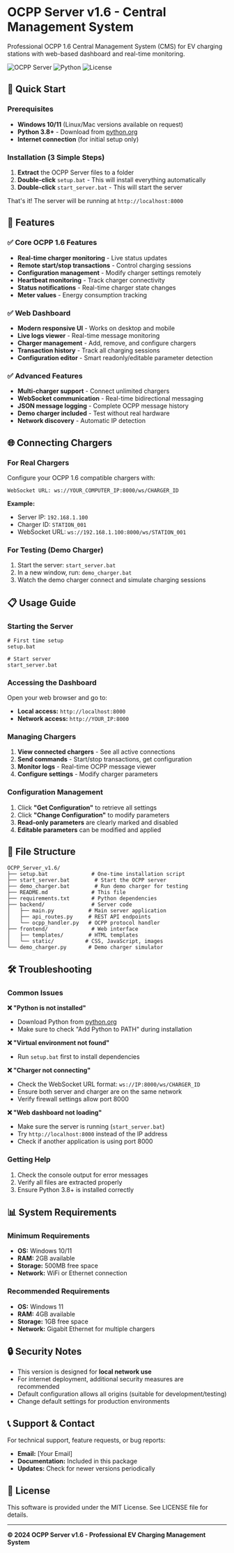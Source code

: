 # OCPP Server v1.6 - Central Management System

Professional OCPP 1.6 Central Management System (CMS) for EV charging stations with web-based dashboard and real-time monitoring.

![OCPP Server](https://img.shields.io/badge/OCPP-1.6-blue) ![Python](https://img.shields.io/badge/Python-3.8+-green) ![License](https://img.shields.io/badge/License-MIT-yellow)

## 🚀 Quick Start

### Prerequisites
- **Windows 10/11** (Linux/Mac versions available on request)
- **Python 3.8+** - Download from [python.org](https://python.org)
- **Internet connection** (for initial setup only)

### Installation (3 Simple Steps)

1. **Extract** the OCPP Server files to a folder
2. **Double-click** `setup.bat` - This will install everything automatically
3. **Double-click** `start_server.bat` - This will start the server

That's it! The server will be running at `http://localhost:8000`

## 🎯 Features

### ✅ Core OCPP 1.6 Features
- **Real-time charger monitoring** - Live status updates
- **Remote start/stop transactions** - Control charging sessions
- **Configuration management** - Modify charger settings remotely
- **Heartbeat monitoring** - Track charger connectivity
- **Status notifications** - Real-time charger state changes
- **Meter values** - Energy consumption tracking

### ✅ Web Dashboard
- **Modern responsive UI** - Works on desktop and mobile
- **Live logs viewer** - Real-time message monitoring
- **Charger management** - Add, remove, and configure chargers
- **Transaction history** - Track all charging sessions
- **Configuration editor** - Smart readonly/editable parameter detection

### ✅ Advanced Features
- **Multi-charger support** - Connect unlimited chargers
- **WebSocket communication** - Real-time bidirectional messaging
- **JSON message logging** - Complete OCPP message history
- **Demo charger included** - Test without real hardware
- **Network discovery** - Automatic IP detection

## 🌐 Connecting Chargers

### For Real Chargers
Configure your OCPP 1.6 compatible chargers with:

```
WebSocket URL: ws://YOUR_COMPUTER_IP:8000/ws/CHARGER_ID
```

**Example:**
- Server IP: `192.168.1.100`
- Charger ID: `STATION_001`
- WebSocket URL: `ws://192.168.1.100:8000/ws/STATION_001`

### For Testing (Demo Charger)
1. Start the server: `start_server.bat`
2. In a new window, run: `demo_charger.bat`
3. Watch the demo charger connect and simulate charging sessions

## 📋 Usage Guide

### Starting the Server
```batch
# First time setup
setup.bat

# Start server
start_server.bat
```

### Accessing the Dashboard
Open your web browser and go to:
- **Local access:** `http://localhost:8000`
- **Network access:** `http://YOUR_IP:8000`

### Managing Chargers
1. **View connected chargers** - See all active connections
2. **Send commands** - Start/stop transactions, get configuration
3. **Monitor logs** - Real-time OCPP message viewer
4. **Configure settings** - Modify charger parameters

### Configuration Management
1. Click **"Get Configuration"** to retrieve all settings
2. Click **"Change Configuration"** to modify parameters
3. **Read-only parameters** are clearly marked and disabled
4. **Editable parameters** can be modified and applied

## 🔧 File Structure

```
OCPP_Server_v1.6/
├── setup.bat              # One-time installation script
├── start_server.bat        # Start the OCPP server
├── demo_charger.bat        # Run demo charger for testing
├── README.md              # This file
├── requirements.txt       # Python dependencies
├── backend/               # Server code
│   ├── main.py           # Main server application
│   ├── api_routes.py     # REST API endpoints
│   └── ocpp_handler.py   # OCPP protocol handler
├── frontend/              # Web interface
│   ├── templates/        # HTML templates
│   └── static/          # CSS, JavaScript, images
└── demo_charger.py       # Demo charger simulator
```

## 🛠️ Troubleshooting

### Common Issues

**❌ "Python is not installed"**
- Download Python from [python.org](https://python.org)
- Make sure to check "Add Python to PATH" during installation

**❌ "Virtual environment not found"**
- Run `setup.bat` first to install dependencies

**❌ "Charger not connecting"**
- Check the WebSocket URL format: `ws://IP:8000/ws/CHARGER_ID`
- Ensure both server and charger are on the same network
- Verify firewall settings allow port 8000

**❌ "Web dashboard not loading"**
- Make sure the server is running (`start_server.bat`)
- Try `http://localhost:8000` instead of the IP address
- Check if another application is using port 8000

### Getting Help
1. Check the console output for error messages
2. Verify all files are extracted properly
3. Ensure Python 3.8+ is installed correctly

## 📊 System Requirements

### Minimum Requirements
- **OS:** Windows 10/11
- **RAM:** 2GB available
- **Storage:** 500MB free space
- **Network:** WiFi or Ethernet connection

### Recommended Requirements
- **OS:** Windows 11
- **RAM:** 4GB available
- **Storage:** 1GB free space
- **Network:** Gigabit Ethernet for multiple chargers

## 🔒 Security Notes

- This version is designed for **local network use**
- For internet deployment, additional security measures are recommended
- Default configuration allows all origins (suitable for development/testing)
- Change default settings for production environments

## 📞 Support & Contact

For technical support, feature requests, or bug reports:
- **Email:** [Your Email]
- **Documentation:** Included in this package
- **Updates:** Check for newer versions periodically

## 📄 License

This software is provided under the MIT License. See LICENSE file for details.

---

**© 2024 OCPP Server v1.6 - Professional EV Charging Management System** 